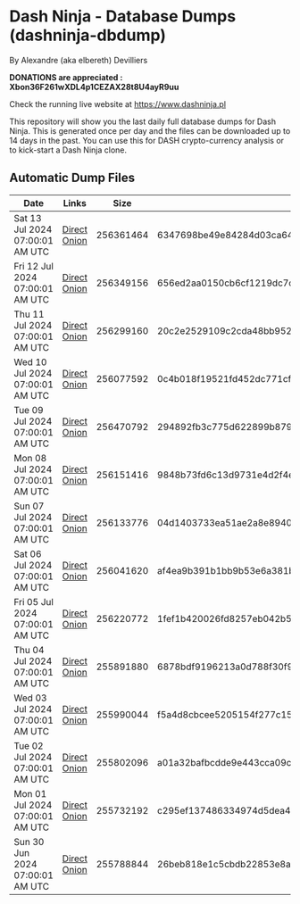 # Dash Ninja - Database Dumps (dashninja-dbdump)
By Alexandre (aka elbereth) Devilliers

**DONATIONS are appreciated : Xbon36F261wXDL4p1CEZAX28t8U4ayR9uu**

Check the running live website at https://www.dashninja.pl

This repository will show you the last daily full database dumps for Dash Ninja. This is generated once per day and the files can be downloaded up to 14 days in the past.
You can use this for DASH crypto-currency analysis or to kick-start a Dash Ninja clone.


## Automatic Dump Files
| Date | Links | Size | SHA256 |
|--|--|--|--|
| Sat 13 Jul 2024 07:00:01 AM UTC | [Direct](<html>) [Onion]() | 256361464 | 6347698be49e84284d03ca64346450e1d872e91547df58dd87c374b19fdeff8f | 
| Fri 12 Jul 2024 07:00:01 AM UTC | [Direct](https://oshi.at/RbxK) [Onion](http://5ety7tpkim5me6eszuwcje7bmy25pbtrjtue7zkqqgziljwqy3rrikqd.onion/RbxK) | 256349156 | 656ed2aa0150cb6cf1219dc7c074f882dbd54d5f27ace6d369b1031e14989cc4 | 
| Thu 11 Jul 2024 07:00:01 AM UTC | [Direct](<html>) [Onion]() | 256299160 | 20c2e2529109c2cda48bb952c956b338cd228c9296e816343eef45097b0f7c48 | 
| Wed 10 Jul 2024 07:00:01 AM UTC | [Direct](<html>) [Onion]() | 256077592 | 0c4b018f19521fd452dc771cfb8f7a02c92e2c93f215859db1108f6a363e7529 | 
| Tue 09 Jul 2024 07:00:01 AM UTC | [Direct](https://oshi.at/upQW) [Onion](http://5ety7tpkim5me6eszuwcje7bmy25pbtrjtue7zkqqgziljwqy3rrikqd.onion/upQW) | 256470792 | 294892fb3c775d622899b8791c7bb95306c0d3e59211f5f4be8053d331cc3624 | 
| Mon 08 Jul 2024 07:00:01 AM UTC | [Direct](<html>) [Onion]() | 256151416 | 9848b73fd6c13d9731e4d2f4eb7ce180fd14b338d4e67df9247afef829f00d24 | 
| Sun 07 Jul 2024 07:00:01 AM UTC | [Direct](https://oshi.at/PecL) [Onion](http://5ety7tpkim5me6eszuwcje7bmy25pbtrjtue7zkqqgziljwqy3rrikqd.onion/PecL) | 256133776 | 04d1403733ea51ae2a8e89408cc950d073880f02d927a2ec7f9712db62236e65 | 
| Sat 06 Jul 2024 07:00:01 AM UTC | [Direct](<html>) [Onion]() | 256041620 | af4ea9b391b1bb9b53e6a381b56b774d7fd1e1159a69aa44fd3da11aa9984453 | 
| Fri 05 Jul 2024 07:00:01 AM UTC | [Direct](https://oshi.at/dAwR) [Onion](http://5ety7tpkim5me6eszuwcje7bmy25pbtrjtue7zkqqgziljwqy3rrikqd.onion/dAwR) | 256220772 | 1fef1b420026fd8257eb042b5030d7765b3678b72422d5f789c35cdc74fd38fb | 
| Thu 04 Jul 2024 07:00:01 AM UTC | [Direct](<html>) [Onion]() | 255891880 | 6878bdf9196213a0d788f30f92fddfc5a0a42a899630186d72c8a49f2cb19412 | 
| Wed 03 Jul 2024 07:00:01 AM UTC | [Direct](<html>) [Onion]() | 255990044 | f5a4d8cbcee5205154f277c155556abf94f8dec19d2d98e92b87bbfd24c58576 | 
| Tue 02 Jul 2024 07:00:01 AM UTC | [Direct](https://oshi.at/kfZr) [Onion](http://5ety7tpkim5me6eszuwcje7bmy25pbtrjtue7zkqqgziljwqy3rrikqd.onion/kfZr) | 255802096 | a01a32bafbcdde9e443cca09cb7b2f026054c848d718c1414c687d233d6564ef | 
| Mon 01 Jul 2024 07:00:01 AM UTC | [Direct](https://oshi.at/cihLQ) [Onion](http://5ety7tpkim5me6eszuwcje7bmy25pbtrjtue7zkqqgziljwqy3rrikqd.onion/cihLQ) | 255732192 | c295ef137486334974d5dea4d911abd2265fa980fda3734404b10d796ad1950a | 
| Sun 30 Jun 2024 07:00:01 AM UTC | [Direct](https://oshi.at/Smhf) [Onion](http://5ety7tpkim5me6eszuwcje7bmy25pbtrjtue7zkqqgziljwqy3rrikqd.onion/Smhf) | 255788844 | 26beb818e1c5cbdb22853e8a2341e3a9b5f56f8033527dc02ca492dd4e939906 | 
